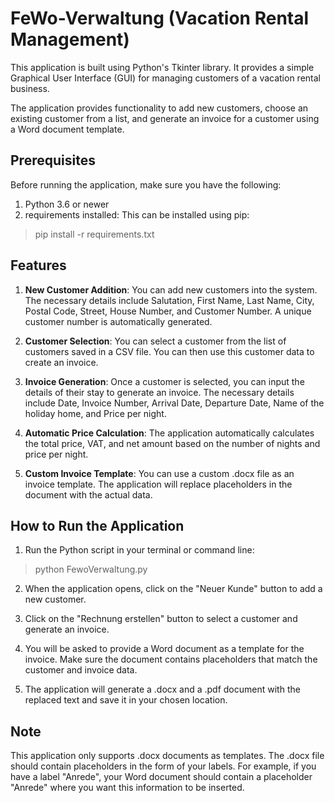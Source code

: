 # FeWo-Verwaltung (Vacation Rental Management)

This application is built using Python's Tkinter library. It provides a simple Graphical User Interface (GUI) for managing customers of a vacation rental business.

The application provides functionality to add new customers, choose an existing customer from a list, and generate an invoice for a customer using a Word document template.



## Prerequisites
Before running the application, make sure you have the following:

1. Python 3.6 or newer
2. requirements installed: This can be installed using pip:
>pip install -r requirements.txt



## Features
1. __New Customer Addition__: You can add new customers into the system. The necessary details include Salutation, First Name, Last Name, City, Postal Code, Street, House Number, and Customer Number. A unique customer number is automatically generated.

2. __Customer Selection__: You can select a customer from the list of customers saved in a CSV file. You can then use this customer data to create an invoice.

3. __Invoice Generation__: Once a customer is selected, you can input the details of their stay to generate an invoice. The necessary details include Date, Invoice Number, Arrival Date, Departure Date, Name of the holiday home, and Price per night.

4. __Automatic Price Calculation__: The application automatically calculates the total price, VAT, and net amount based on the number of nights and price per night.

5. __Custom Invoice Template__: You can use a custom .docx file as an invoice template. The application will replace placeholders in the document with the actual data.



## How to Run the Application
1. Run the Python script in your terminal or command line:

>python FewoVerwaltung.py
2. When the application opens, click on the "Neuer Kunde" button to add a new customer.

3. Click on the "Rechnung erstellen" button to select a customer and generate an invoice.

4. You will be asked to provide a Word document as a template for the invoice. Make sure the document contains placeholders that match the customer and invoice data.

5. The application will generate a .docx and a .pdf document with the replaced text and save it in your chosen location.



## Note
This application only supports .docx documents as templates. The .docx file should contain placeholders in the form of your labels. For example, if you have a label "Anrede", your Word document should contain a placeholder "Anrede" where you want this information to be inserted.